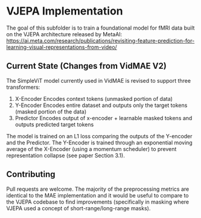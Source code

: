 # VJEPA Implementation

The goal of this subfolder is to train a foundational model for fMRI data built on the VJEPA architecture released by MetaAI:
https://ai.meta.com/research/publications/revisiting-feature-prediction-for-learning-visual-representations-from-video/

## Current State (Changes from VidMAE V2)

The SimpleViT model currently used in VidMAE is revised to support three transformers:

1. X-Encoder
    Encodes context tokens (unmasked portion of data)
2. Y-Encoder
    Encodes entire dataset and outputs only the target tokens (masked portion of the data)
3. Predictor
    Encodes output of x-encoder + learnable masked tokens and outputs predicted target tokens
    
The model is trained on an L1 loss comparing the outputs of the Y-encoder and the Predictor. The Y-Encoder is trained through an exponential moving average of the X-Encoder (using a momentum scheduler) to prevent representation collapse (see paper Section 3.1).

## Contributing

Pull requests are welcome. The majority of the preprocessing metrics are identical to the MAE implementation and it would be useful to compare to the VJEPA codebase to find improvements (specifically in masking where VJEPA used a concept of short-range/long-range masks).

